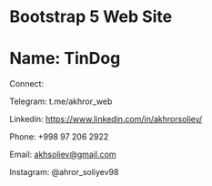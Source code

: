 # Bootstrap 5 Web Site

# Name: TinDog

Connect:

Telegram: t.me/akhror_web

Linkedin: https://www.linkedin.com/in/akhrorsoliev/

Phone: +998 97 206 2922

Email: akhsoliev@gmail.com

Instagram: @ahror_soliyev98
